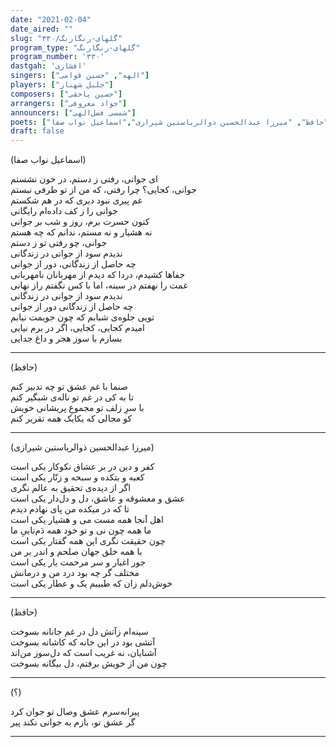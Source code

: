 ```yaml
---
date: "2021-02-04"
date_aired: ""
slug: "گلهای-رنگارنگ/۳۳۰"
program_type: "گلهای-رنگارنگ"
program_number: '۳۳۰'
dastgah: 'افشاری'
singers: ["الهه", "حسین قوامی"]
players: ["جلیل شهناز"]
composers: ["حسین یاحقی"]
arrangers: ["جواد معروفی"]
announcers: ["شمسی فضل‌الهی"]
poets: ["حافظ", "میرزا عبدالحسین ذوالریاستین شیرازی","اسماعیل نواب صفا"]
draft: false
---
```


(اسماعیل نواب صفا)  

ای جوانی، رفتی ز دستم، در خون نشستم  
جوانی، کجایی؟ چرا رفتی، که من از تو طرفی نبستم  
غم پیری نبود دیری که در هم شکستم  
جوانی را ز کف داده‌ام رایگانی  
کنون حسرت برم، روز و شب بر جوانی  
نه هشیار و نه مستم، ندانم که چه هستم  
جوانی، چو رفتی تو ز دستم  
ندیدم سود از جوانی در زندگانی  
چه حاصل از زندگانی، دور از جوانی  
جفاها کشیدم، دردا که دیدم از مهربانان نامهربانی  
غمت را نهفتم در سینه، اما با کس نگفتم راز نهانی  
ندیدم سود از جوانی در زندگانی  
چه حاصل از زندگانی دور از جوانی  
تویی جلوه‌ی شبابم که چون جویمت نیابم  
امیدم کجایی، کجایی، اگر در برم نیایی  
بسازم با سوز هجر و داغ جدایی  

---  

(حافظ)  

صنما با غم عشق تو چه تدبیر کنم  
تا به کی در غم تو ناله‌ی شبگیر کنم  
با سرِ زلف تو مجموعِ پریشانی خویش  
کو مجالی که یکایک همه تقریر کنم  

---  

(میرزا عبدالحسین ذوالریاستین شیرازی)  

کفر و دین در بر عشاق نکوکار یکی است  
کعبه و بتکده و سبحه و زنّار یکی است  
اگر از دیده‌ی تحقیق به عالم نگری  
عشق و معشوقه و عاشق، دل و دل‌دار یکی است  
تا که در میکده من پای نهادم دیدم  
اهل آنجا همه مست می و هشیار یکی است  
ما همه چون نی و تو خود همه دَم‌ناییِ ما  
چون حقیقت نگری این همه گفتار یکی است  
با همه خلق جهان صلحم و اندر بر من  
جور اغیار و سر مرحمت یار یکی است  
مختلف گر چه بود درد من و درمانش  
خوش‌دلم زان که طبیبم یک و عطار یکی است  

---  

(حافظ)  

سینه‌ام زآتش دل در غم جانانه بسوخت  
آتشی بود در این خانه که کاشانه بسوخت  
آشنایان، نه غریب است که دل‌سوز من‌اند  
چون من از خویش برفتم، دل بیگانه بسوخت  

---  

(؟)  

پیرانه‌سرم عشق وصال تو جوان کرد  
گر عشق تو، بازم به جوانی نکند پیر  

---